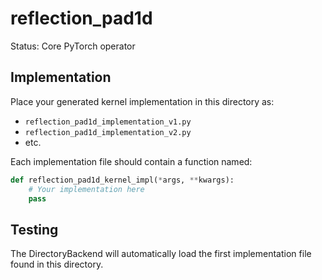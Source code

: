 # reflection_pad1d

Status: Core PyTorch operator

## Implementation

Place your generated kernel implementation in this directory as:
- `reflection_pad1d_implementation_v1.py`
- `reflection_pad1d_implementation_v2.py`
- etc.

Each implementation file should contain a function named:
```python
def reflection_pad1d_kernel_impl(*args, **kwargs):
    # Your implementation here
    pass
```

## Testing

The DirectoryBackend will automatically load the first implementation file found in this directory.
